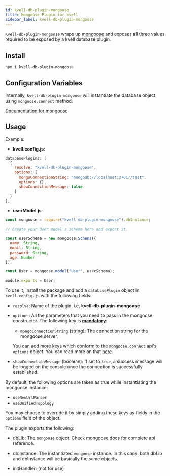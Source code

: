 ```yaml
---
id: kvell-db-plugin-mongoose
title: Mongoose Plugin for kvell
sidebar_label: kvell-db-plugin-mongoose
---
```


`Kvell-db-plugin-mongoose` wraps up [mongoose](https://mongoosejs.com/) and exposes all three values required to be exposed by a kvell database plugin.

## Install

```sh
npm i kvell-db-plugin-mongoose
```

## Configuration Variables

Internally, `kvell-db-plugin-mongoose` will instantiate the database object using `mongoose.connect` method.

[Documentation for mongoose](https://mongoosejs.com/docs/index.html)

## Usage

Example:

- **kvell.config.js**:

```javascript
databasePlugins: [
  {
    resolve: "kvell-db-plugin-mongoose",
    options: {
      mongoConnectionString: "mongodb://localhost:27017/test",
      options: {},
      showConnectionMessage: false
    }
  }
];
```

- **userModel.js**:

```javascript
const mongoose = require("kvell-db-plugin-mongoose").dbInstance;

// Create your User model's schema here and export it.

const userSchema = new mongoose.Schema({
  name: String,
  email: String,
  password: String,
  age: Number
});

const User = mongoose.model("User", userSchema);

module.exports = User;
```

To use it, install the package and add a `databasePlugin` object in `kvell.config.js` with the following fields:

- `resolve`: Name of the plugin, i.e, **kvell-db-plugin-mongoose**

- `options`: All the parameters that you need to pass in the mongoose constructor. The following key is **<u>mandatory</u>**:

  - `mongoConnectionString` (string): The connection string for the mongoose server.
  
  You can add more keys which conform to the `mongoose.connect` api's `options` object. You can read more on that [here](https://mongoosejs.com/docs/api/mongoose.html#mongoose_Mongoose-connect).


- `showConnectionMessage` (boolean): If set to `true`, a success message will be logged on the console once the connection is successfully established.

By default, the following options are taken as true while instantiating the mongoose instance:

- `useNewUrlParser`
- `useUnifiedTopology`

You may choose to override it by simply adding these keys as fields in the `options` field of the object.

The plugin exports the following:

- dbLib: The `mongoose` object. Check [mongoose docs](https://mongoosejs.com/docs/index.html) for complete api reference.
- dbInstance: The instantiated `mongoose` instance. In this case, both dbLib and dbInstance will be basically the same objects.

- initHandler: (not for use)
